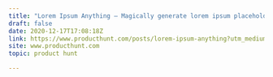 ```yaml
---
title: "Lorem Ipsum Anything — Magically generate lorem ipsum placeholder text on any topic"
draft: false
date: 2020-12-17T17:08:18Z
link: https://www.producthunt.com/posts/lorem-ipsum-anything?utm_medium=RSS&utm_source=hune
site: www.producthunt.com
topic: product hunt  

---
```

